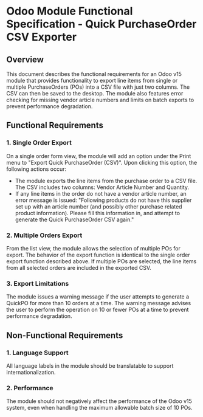 # Odoo Module Functional Specification - Quick PurchaseOrder CSV Exporter

## Overview
This document describes the functional requirements for an Odoo v15 module that provides functionality to export line items from single or multiple PurchaseOrders (POs) into a CSV file with just two columns. The CSV can then be saved to the desktop. The module also features error checking for missing vendor article numbers and limits on batch exports to prevent performance degradation.

## Functional Requirements

### 1. Single Order Export

On a single order form view, the module will add an option under the Print menu to "Export Quick PurchaseOrder (CSV)". Upon clicking this option, the following actions occur:

- The module exports the line items from the purchase order to a CSV file. The CSV includes two columns: Vendor Article Number and Quantity.
- If any line items in the order do not have a vendor article number, an error message is issued: "Following products do not have this supplier set up with an article number (and possibly other purchase related product information). Please fill this information in, and attempt to generate the Quick PurchaseOrder CSV again."

### 2. Multiple Orders Export

From the list view, the module allows the selection of multiple POs for export. The behavior of the export function is identical to the single order export function described above. If multiple POs are selected, the line items from all selected orders are included in the exported CSV.

### 3. Export Limitations

The module issues a warning message if the user attempts to generate a QuickPO for more than 10 orders at a time. The warning message advises the user to perform the operation on 10 or fewer POs at a time to prevent performance degradation.

## Non-Functional Requirements

### 1. Language Support

All language labels in the module should be translatable to support internationalization.

### 2. Performance

The module should not negatively affect the performance of the Odoo v15 system, even when handling the maximum allowable batch size of 10 POs.
